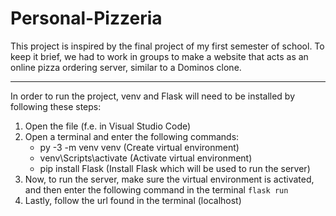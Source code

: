 # Personal-Pizzeria

This project is inspired by the final project of my first semester of school. To keep it brief, we had to work in groups to make a website that acts as an online pizza ordering server, similar to a Dominos clone.

---

In order to run the project, venv and Flask will need to be installed by following these steps:
1. Open the file (f.e. in Visual Studio Code)
2. Open a terminal and enter the following commands:
    - py -3 -m venv venv (Create virtual environment)
    - venv\Scripts\activate (Activate virtual environment)
    - pip install Flask (Install Flask which will be used to run the server)
3. Now, to run the server, make sure the virtual environment is activated, and then enter the following command in the terminal `flask run`
4. Lastly, follow the url found in the terminal (localhost)
